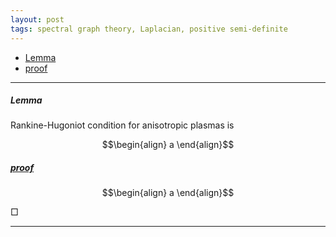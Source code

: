 ```yaml
---
layout: post
tags: spectral graph theory, Laplacian, positive semi-definite
---
```

<script type="text/x-mathjax-config">MathJax.Hub.Config({tex2jax:{inlineMath:[['\$','\$'],['\\(','\\)']],processEscapes:true},CommonHTML: {matchFontHeight:false}});</script>
<script type="text/javascript" async src="https://cdnjs.cloudflare.com/ajax/libs/mathjax/2.7.1/MathJax.js?config=TeX-MML-AM_CHTML"></script>


<!-- @import "[TOC]" {cmd="toc" depthFrom=2 depthTo=6 orderedList=false} -->

<!-- code_chunk_output -->

- [Lemma](#lemma)
- [proof](#uproofu)

<!-- /code_chunk_output -->

---
##### Lemma

Rankine-Hugoniot condition for anisotropic plasmas is

$$\begin{align}
a
\end{align}$$

##### <u>proof</u>

$$\begin{align}
a
\end{align}$$

$\Box$

---
[^1]: 